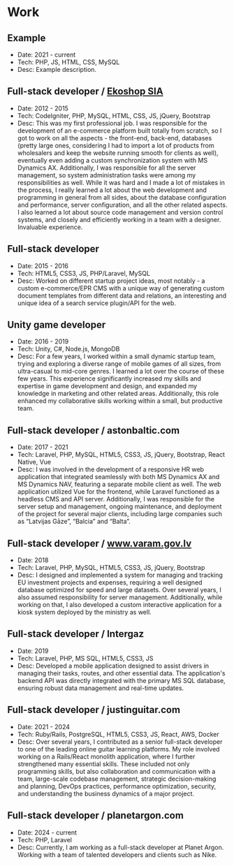 # Work

## Example
* Date: 2021 - current
* Tech: PHP, JS, HTML, CSS, MySQL
* Desc: Example description.

## Full-stack developer / [Ekoshop SIA](https://ekoshop.lv)
* Date: 2012 - 2015
* Tech: CodeIgniter, PHP, MySQL, HTML, CSS, JS, jQuery, Bootstrap
* Desc: This was my first professional job. I was responsible for the development of an e-commerce platform built totally from scratch, so I got to work on all the aspects - the front-end, back-end, databases (pretty large ones, considering I had to import a lot of products from wholesalers and keep the website running smooth for clients as well), eventually even adding a custom synchronization system with MS Dynamics AX. Additionally, I was responsible for all the server management, so system administration tasks were among my responsibilities as well. While it was hard and I made a lot of mistakes in the process, I really learned a lot about the web development and programming in general from all sides, about the database configuration and performance, server configuration, and all the other related aspects. I also learned a lot about source code management and version control systems, and closely and efficiently working in a team with a designer. Invaluable experience.

## Full-stack developer
* Date: 2015 - 2016
* Tech: HTML5, CSS3, JS, PHP/Laravel, MySQL
* Desc: Worked on different startup project ideas, most notably - a custom e-commerce/EPR CMS with a unique way of generating custom document templates from different data and relations, an interesting and unique idea of a search service plugin/API for the web.

## Unity game developer
* Date: 2016 - 2019
* Tech: Unity, C#, Node.js, MongoDB
* Desc: For a few years, I worked within a small dynamic startup team, trying and exploring a diverse range of mobile games of all sizes, from ultra-casual to mid-core genres. I learned a lot over the course of these few years. This experience significantly increased my skills and expertise in game development and design, and expanded my knowledge in marketing and other related areas. Additionally, this role enhanced my collaborative skills working within a small, but productive team.

## Full-stack developer / astonbaltic.com
* Date: 2017 - 2021
* Tech: Laravel, PHP, MySQL, HTML5, CSS3, JS, jQuery, Bootstrap, React Native, Vue
* Desc: I was involved in the development of a responsive HR web application that integrated seamlessly with both MS Dynamics AX and MS Dynamics NAV, featuring a separate mobile client as well. The web application utilized Vue for the frontend, while Laravel functioned as a headless CMS and API server. Additionally, I was responsible for the server setup and management, ongoing maintenance, and deployment of the project for several major clients, including large companies such as “Latvijas Gāze”, “Balcia” and “Balta”.

## Full-stack developer / www.varam.gov.lv
* Date: 2018
* Tech: Laravel, PHP, MySQL, HTML5, CSS3, JS, jQuery, Bootstrap
* Desc: I designed and implemented a system for managing and tracking EU investment projects and expenses, requiring a well designed database optimized for speed and large datasets. Over several years, I also assumed responsibility for server management. Additionally, while working on that, I also developed a custom interactive application for a kiosk system deployed by the ministry as well.

## Full-stack developer / Intergaz
* Date: 2019
* Tech: Laravel, PHP, MS SQL, HTML5, CSS3, JS
* Desc: Developed a mobile application designed to assist drivers in managing their tasks, routes, and other essential data. The application's backend API was directly integrated with the primary MS SQL database, ensuring robust data management and real-time updates.

## Full-stack developer / justinguitar.com
* Date: 2021 - 2024
* Tech: Ruby/Rails, PostgreSQL, HTML5, CSS3, JS, React, AWS, Docker
* Desc: Over several years, I contributed as a senior full-stack developer to one of the leading online guitar learning platforms. My role involved working on a Rails/React monolith application, where I further strengthened many essential skills. These included not only programming skills, but also collaboration and communication with a team, large-scale codebase management, strategic decision-making and planning, DevOps practices, performance optimization, security, and understanding the business dynamics of a major project.

## Full-stack developer / planetargon.com
* Date: 2024 - current
* Tech: PHP, Laravel
* Desc: Currently, I am working as a full-stack developer at Planet Argon. Working with a team of talented developers and clients such as Nike.

